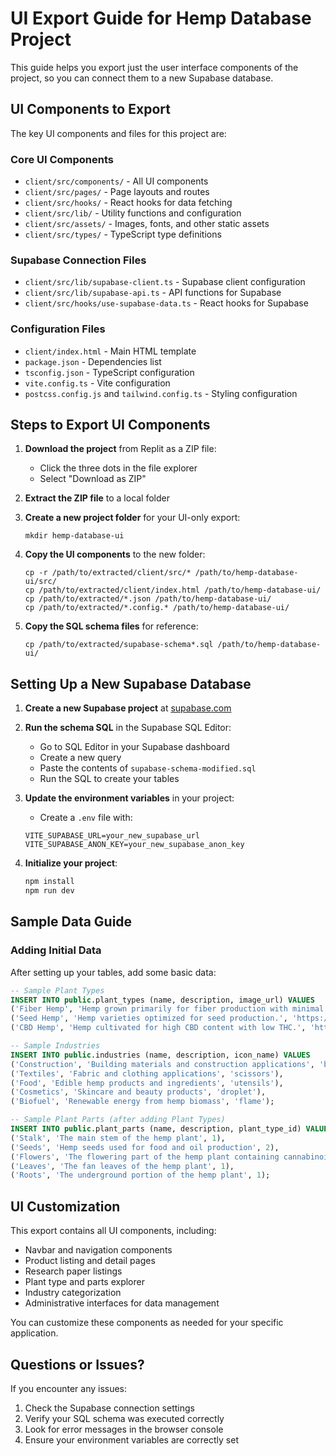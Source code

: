 # UI Export Guide for Hemp Database Project

This guide helps you export just the user interface components of the project, so you can connect them to a new Supabase database.

## UI Components to Export

The key UI components and files for this project are:

### Core UI Components
- `client/src/components/` - All UI components
- `client/src/pages/` - Page layouts and routes
- `client/src/hooks/` - React hooks for data fetching
- `client/src/lib/` - Utility functions and configuration
- `client/src/assets/` - Images, fonts, and other static assets
- `client/src/types/` - TypeScript type definitions

### Supabase Connection Files
- `client/src/lib/supabase-client.ts` - Supabase client configuration
- `client/src/lib/supabase-api.ts` - API functions for Supabase
- `client/src/hooks/use-supabase-data.ts` - React hooks for Supabase

### Configuration Files
- `client/index.html` - Main HTML template
- `package.json` - Dependencies list
- `tsconfig.json` - TypeScript configuration
- `vite.config.ts` - Vite configuration
- `postcss.config.js` and `tailwind.config.ts` - Styling configuration

## Steps to Export UI Components

1. **Download the project** from Replit as a ZIP file:
   - Click the three dots in the file explorer
   - Select "Download as ZIP"

2. **Extract the ZIP file** to a local folder

3. **Create a new project folder** for your UI-only export:
   ```
   mkdir hemp-database-ui
   ```

4. **Copy the UI components** to the new folder:
   ```
   cp -r /path/to/extracted/client/src/* /path/to/hemp-database-ui/src/
   cp /path/to/extracted/client/index.html /path/to/hemp-database-ui/
   cp /path/to/extracted/*.json /path/to/hemp-database-ui/
   cp /path/to/extracted/*.config.* /path/to/hemp-database-ui/
   ```

5. **Copy the SQL schema files** for reference:
   ```
   cp /path/to/extracted/supabase-schema*.sql /path/to/hemp-database-ui/
   ```

## Setting Up a New Supabase Database

1. **Create a new Supabase project** at [supabase.com](https://supabase.com)

2. **Run the schema SQL** in the Supabase SQL Editor:
   - Go to SQL Editor in your Supabase dashboard
   - Create a new query
   - Paste the contents of `supabase-schema-modified.sql`
   - Run the SQL to create your tables

3. **Update the environment variables** in your project:
   - Create a `.env` file with:
   ```
   VITE_SUPABASE_URL=your_new_supabase_url
   VITE_SUPABASE_ANON_KEY=your_new_supabase_anon_key
   ```

4. **Initialize your project**:
   ```bash
   npm install
   npm run dev
   ```

## Sample Data Guide

### Adding Initial Data

After setting up your tables, add some basic data:

```sql
-- Sample Plant Types
INSERT INTO public.plant_types (name, description, image_url) VALUES 
('Fiber Hemp', 'Hemp grown primarily for fiber production with minimal THC content.', 'https://example.com/fiber-hemp.jpg'),
('Seed Hemp', 'Hemp varieties optimized for seed production.', 'https://example.com/seed-hemp.jpg'),
('CBD Hemp', 'Hemp cultivated for high CBD content with low THC.', 'https://example.com/cbd-hemp.jpg');

-- Sample Industries
INSERT INTO public.industries (name, description, icon_name) VALUES 
('Construction', 'Building materials and construction applications', 'building'),
('Textiles', 'Fabric and clothing applications', 'scissors'),
('Food', 'Edible hemp products and ingredients', 'utensils'),
('Cosmetics', 'Skincare and beauty products', 'droplet'),
('Biofuel', 'Renewable energy from hemp biomass', 'flame');

-- Sample Plant Parts (after adding Plant Types)
INSERT INTO public.plant_parts (name, description, plant_type_id) VALUES 
('Stalk', 'The main stem of the hemp plant', 1),
('Seeds', 'Hemp seeds used for food and oil production', 2),
('Flowers', 'The flowering part of the hemp plant containing cannabinoids', 3),
('Leaves', 'The fan leaves of the hemp plant', 1),
('Roots', 'The underground portion of the hemp plant', 1);
```

## UI Customization

This export contains all UI components, including:

- Navbar and navigation components
- Product listing and detail pages
- Research paper listings
- Plant type and parts explorer
- Industry categorization
- Administrative interfaces for data management

You can customize these components as needed for your specific application.

## Questions or Issues?

If you encounter any issues:

1. Check the Supabase connection settings
2. Verify your SQL schema was executed correctly
3. Look for error messages in the browser console
4. Ensure your environment variables are correctly set